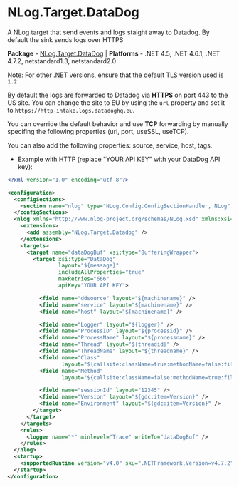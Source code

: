 # NLog.Target.DataDog

A NLog target that send events and logs staight away to Datadog. By default the sink sends logs over HTTPS

**Package** - [NLog.Target.DataDog](https://www.nuget.org/packages/NLog.Target.Datadog/)
| **Platforms** - .NET 4.5, .NET 4.6.1, .NET 4.7.2, netstandard1.3, netstandard2.0

Note: For other .NET versions, ensure that the default TLS version used is `1.2`


By default the logs are forwarded to Datadog via **HTTPS** on port 443 to the US site.
You can change the site to EU by using the `url` property and set it to `https://http-intake.logs.datadoghq.eu`.

You can override the default behavior and use **TCP** forwarding by manually specifing the following properties (url, port, useSSL, useTCP).

You can also add the following properties: source, service, host, tags.

* Example with HTTP (replace "YOUR API KEY" with your DataDog API key):

```xml
<?xml version="1.0" encoding="utf-8"?>

<configuration>
  <configSections>
    <section name="nlog" type="NLog.Config.ConfigSectionHandler, NLog" />
  </configSections>
  <nlog xmlns="http://www.nlog-project.org/schemas/NLog.xsd" xmlns:xsi="http://www.w3.org/2001/XMLSchema-instance">
    <extensions>
      <add assembly="NLog.Target.Datadog" />
    </extensions>
    <targets>
      <target name="dataDogBuf" xsi:type="BufferingWrapper">
        <target xsi:type="DataDog"
                layout="${message}"
                includeAllProperties="true"
                maxRetries="666"
                apiKey="YOUR API KEY">

          <field name="ddsource" layout="${machinename}" />
          <field name="service" layout="${machinename}" />
          <field name="host" layout="${machinename}" />

          <field name="Logger" layout="${logger}" />
          <field name="ProcessID" layout="${processid}" />
          <field name="ProcessName" layout="${processname}" />
          <field name="Thread" layout="${threadid}" />
          <field name="ThreadName" layout="${threadname}" />
          <field name="Class"
                 layout="${callsite:className=true:methodName=false:fileName=false:includeSourcePath=false}" />
          <field name="Method"
                 layout="${callsite:className=false:methodName=true:fileName=false:includeSourcePath=false}" />

          <field name="sessionId" layout="12345" />
          <field name="Version" layout="${gdc:item=Version}" />
          <field name="Environment" layout="${gdc:item=Version}" />
        </target>
      </target>
    </targets>
    <rules>
      <logger name="*" minlevel="Trace" writeTo="dataDogBuf" />
    </rules>
  </nlog>
  <startup>
    <supportedRuntime version="v4.0" sku=".NETFramework,Version=v4.7.2" />
  </startup>
</configuration>
```


